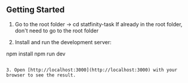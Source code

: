 

## Getting Started
1. Go to the root folder
-> cd statfinity-task
If already in the root folder, don't need to go to the root folder

2. Install and  run the development server:

npm install
npm run dev

```

3. Open [http://localhost:3000](http://localhost:3000) with your browser to see the result.

